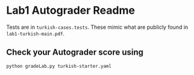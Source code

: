 # Lab1 Autograder Readme

Tests are in `turkish-cases.tests`. These mimic what are publicly found in `lab1-turkish-main.pdf`.

## Check your Autograder score using

`python gradeLab.py turkish-starter.yaml`
